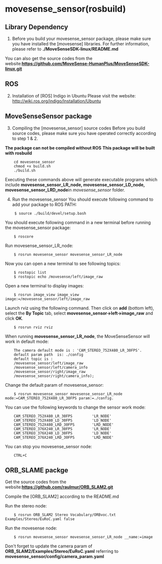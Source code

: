 # movesense_sensor(rosbuild)

## Library Dependency
1. Before you build your movesense_sensor package, please make sure you have installed the [movesense] libraries.
  For further information, please refer to  **./MoveSenseSDK-linux/README.md**

  You can also get the source codes from the website:**https://github.com/MoveSense-HumanPlus/MoveSenseSDK-linux.git** 

## ROS
2. Installation of [ROS] Indigo in Ubuntu
  Please visit the website: http://wiki.ros.org/indigo/Installation/Ubuntu

## MoveSenseSensor package 
3. Compiling the [movesense_sensor] source codes
  Before you build source codes, please make sure you have operated correctly according to step 1 & 2.
 
 **The package can not be compiled without ROS**
  **This package will be built with rosbuild**
  
		cd movesense_sensor
		chmod +x build.sh
		./build.sh

  Executing these commands above will generate executable programs which include **movesense_sensor_LR_node, movesense_sensor_LD_node, movesense_sensor_LRD_node**in *movesense_sensor* folder.

4. Run the movesense_sensor
  You should execute following command to add your package to ROS PATH:

		$ source ./build/devel/setup.bash
  
  You should execute following command in a new terminal before running the movesense_sensor package:

		$ roscore
 
  Run movesense_sensor_LR_node:
		
		$ rosrun movesense_sensor movesense_sensor_LR_node 
  
  Now you can open a new terminal to see following topics:
  
		$ rostopic list
		$ rostopic echo /movesense/left/image_raw
  
  Open a new terminal to display images:

		$ rosrun image_view image_view image:=/movesense_sensor/left/image_raw

  Launch rviz using the following command. Then click on **add** (bottom left), select the **By Topic** tab, select **movesense_sensor->left->image_raw** and click **OK**.

		$ rosrun rviz rviz
  
  When running **movesense_sensor_LR_node**, the MoveSenseSensor will work in default mode:
             
		The camera default mode is : 'CAM_STEREO_752X480_LR_30FPS'.
		default param path  is: ./config
		default topic is :
		/movesense_sensor/left/image_raw
		/movesense_sensor/left/camera_info
		/movesense_sensor/right/image_raw
		/movesense_sensor/right/camera_info);
             
  Change the default param of movesense_sensor:

		$ rosrun movesense_sensor movesense_sensor_LR_node mode:=CAM_STEREO_752X480_LR_30FPS param:=./config.

  You can use the following keywords to change the sensor work mode:
  
		CAM_STEREO_752X480_LR_30FPS			'LR_NODE'
		CAM_STEREO_752X480_LD_30FPS			'LD_NODE'
		CAM_STEREO_752X480_LRD_30FPS		'LRD_NODE'
		CAM_STEREO_376X240_LR_30FPS			'LR_NODE'
		CAM_STEREO_376X240_LD_30FPS			'LD_NODE'
		CAM_STEREO_376X240_LRD_30FPS		'LRD_NODE'
  
  You can stop you movesense_sensor node:

		CTRL+C
  
## ORB_SLAME packge
  Get the source codes from the website:**https://github.com/raulmur/ORB_SLAM2.git**

  Compile the [ORB_SLAM2] according to the README.md

  Run the stereo node:

		$ rosrun ORB_SLAM2 Stereo Vocabulary/ORBvoc.txt Examples/Stereo/EuRoC.yaml false

  Run the movesense node:
		
		$ rosrun movesense_sensor movesense_sensor_LR_node __name:=image
  
  Don't forget to update the camera param of **ORB_SLAM2/Examples/Stereo/EuRoC.yaml** referring to **movesense_sensor/config/camera_param.yaml**
